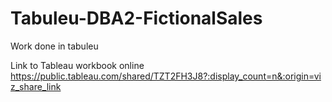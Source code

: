 # Tabuleu-DBA2-FictionalSales
Work done in tabuleu

Link to Tableau workbook online 
https://public.tableau.com/shared/TZT2FH3J8?:display_count=n&:origin=viz_share_link
